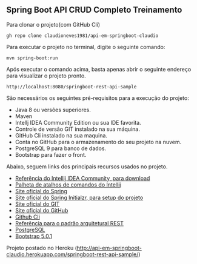 <h2> Spring Boot API CRUD Completo Treinamento</h2>

Para clonar o projeto(com GitHub Cli)
```
gh repo clone claudioneves1981/api-em-springboot-claudio 
```

Para executar o projeto no terminal, digite o seguinte comando:

```shell script
mvn spring-boot:run 
```

Após executar o comando acima, basta apenas abrir o seguinte endereço para visualizar o projeto pronto.

```
http://localhost:8080/springboot-rest-api-sample
```

São necessários os seguintes pré-requisitos para a execução do projeto:

* Java 8 ou versões superiores.
* Maven
* Intellj IDEA Community Edition ou sua IDE favorita.
* Controle de versão GIT instalado na sua máquina.
* GitHub Cli instalado na sua maquina.
* Conta no GitHub para o armazenamento do seu projeto na nuvem.
* PostgreSQL 9 para banco de dados.
* Bootstrap para fazer o front.

Abaixo, seguem links dos principais recursos usados no projeto.

* [Referência do Intellij IDEA Community, para download](https://www.jetbrains.com/idea/download)
* [Palheta de atalhos de comandos do Intellij](https://resources.jetbrains.com/storage/products/intellij-idea/docs/IntelliJIDEA_ReferenceCard.pdf)
* [Site oficial do Spring](https://spring.io/)
* [Site oficial do Spring Initialzr, para setup do projeto](https://start.spring.io/)
* [Site oficial do GIT](https://git-scm.com/)
* [Site oficial do GitHub](http://github.com/)
* [Github Cli](https://cli.github.com/)
* [Referência para o padrão arquitetural REST](https://restfulapi.net/)
* [PostgreSQL](https://www.postgresql.org/)
* [Bootstrap 5.0.1](https://getbootstrap.com/docs/5.1/getting-started/introduction/)


Projeto postado no Heroku
(http://api-em-springboot-claudio.herokuapp.com/springboot-rest-api-sample/)
